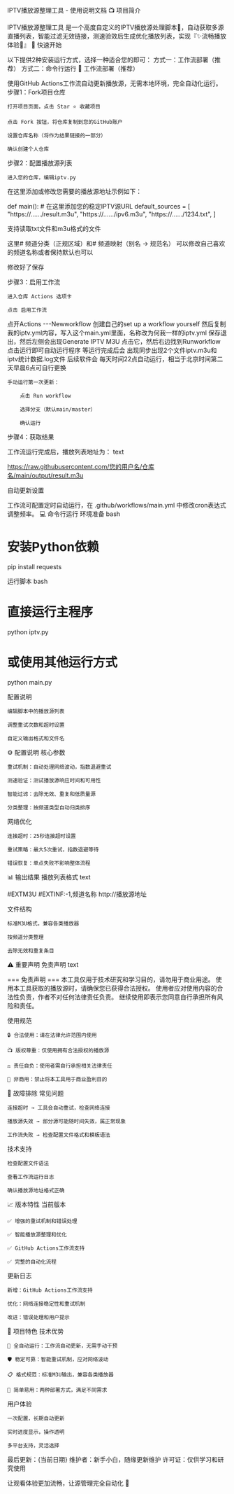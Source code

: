 IPTV播放源整理工具 - 使用说明文档
📺 项目简介

IPTV播放源整理工具 是一个高度自定义的IPTV播放源处理脚本🔧，自动获取多源直播列表，智能过滤无效链接，测速验效后生成优化播放列表，实现『✨流畅播放体验🚀』
🚀 快速开始

以下提供2种安装运行方式，选择一种适合您的即可：
方式一：工作流部署（推荐）
方式二：命令行运行
🔄 工作流部署（推荐）

使用GitHub Actions工作流自动更新播放源，无需本地环境，完全自动化运行。
步骤1：Fork项目仓库

    打开项目页面，点击 Star ⭐ 收藏项目

    点击 Fork 按钮，将仓库复制到您的GitHub账户

    设置仓库名称（将作为结果链接的一部分）

    确认创建个人仓库

步骤2：配置播放源列表

    进入您的仓库，编辑iptv.py  

在这里添加或修改您需要的播放源地址示例如下：

def main():
    # 在这里添加您的稳定IPTV源URL
    default_sources = [
        "https://……/result.m3u",
        "https://……/ipv6.m3u",
        "https://……/1234.txt",
    ]

支持读取txt文件和m3u格式的文件



这里# 频道分类（正规区域）和# 频道映射（别名 -> 规范名）
可以修改自己喜欢的频道名称或者保持默认也可以

修改好了保存
    


步骤3：启用工作流

    进入仓库 Actions 选项卡

    点击 启用工作流
点开Actions ---Newworkflow 创建自己的set up a workflow yourself 
然后复制我的iptv.yml内容，写入这个main.yml里面，名称改为何我一样的iptv.yml
保存退出，然后左侧会出现Generate IPTV M3U 点击它，然后右边找到Runworkflow 点击运行即可自动运行程序
等运行完成后会 出现同步出现2个文件iptv.m3u和iptv统计数据.log文件 后续软件会 每天时间22点自动运行，相当于北京时间第二天早晨6点可自行更换

    手动运行第一次更新：

        点击 Run workflow

        选择分支（默认main/master）

        确认运行

步骤4：获取结果

工作流运行完成后，播放列表地址为：
text

https://raw.githubusercontent.com/您的用户名/仓库名/main/output/result.m3u

自动更新设置

工作流可配置定时自动运行，在 .github/workflows/main.yml 中修改cron表达式调整频率。
💻 命令行运行
环境准备
bash

# 安装Python依赖
pip install requests

运行脚本
bash

# 直接运行主程序
python iptv.py

# 或使用其他运行方式
python main.py

配置说明

    编辑脚本中的播放源列表

    调整重试次数和超时设置

    自定义输出格式和文件名

⚙️ 配置说明
核心参数

    重试机制：自动处理网络波动，指数退避重试

    测速验证：测试播放源响应时间和可用性

    智能过滤：去除无效、重复和低质量源

    分类整理：按频道类型自动归类排序

网络优化

    连接超时：25秒连接超时设置

    重试策略：最大5次重试，指数退避等待

    错误恢复：单点失败不影响整体流程

📊 输出结果
播放列表格式
text

#EXTM3U
#EXTINF:-1,频道名称
http://播放源地址

文件结构

    标准M3U格式，兼容各类播放器

    按频道分类整理

    去除无效和重复条目

⚠️ 重要声明
免责声明
text

=== 免责声明 ===
本工具仅用于技术研究和学习目的，请勿用于商业用途。
使用本工具获取的播放源时，请确保您已获得合法授权。
使用者应对使用内容的合法性负责，作者不对任何法律责任负责。
继续使用即表示您同意自行承担所有风险和责任。

使用规范

    🔒 合法使用：请在法律允许范围内使用

    📺 版权尊重：仅使用拥有合法授权的播放源

    ⚖️ 责任自负：使用者需自行承担相关法律责任

    🚫 非商用：禁止将本工具用于商业盈利目的

🔧 故障排除
常见问题

    连接超时 → 工具会自动重试，检查网络连接

    播放源失效 → 部分源可能随时间失效，属正常现象

    工作流失败 → 检查配置文件格式和模板语法

技术支持

    检查配置文件语法

    查看工作流运行日志

    确认播放源地址格式正确

📈 版本特性
当前版本

    ✅ 增强的重试机制和错误处理

    ✅ 智能播放源整理和优化

    ✅ GitHub Actions工作流支持

    ✅ 完整的自动化流程

更新日志

    新增：GitHub Actions工作流支持

    优化：网络连接稳定性和重试机制

    改进：错误处理和用户提示

🌟 项目特色
技术优势

    🚀 全自动运行：工作流自动更新，无需手动干预

    🛡️ 稳定可靠：智能重试机制，应对网络波动

    📋 格式规范：标准M3U输出，兼容各类播放器

    🔧 简单易用：两种部署方式，满足不同需求

用户体验

    一次配置，长期自动更新

    实时进度显示，操作透明

    多平台支持，灵活选择

最后更新：{当前日期}
维护者：新手小白，随缘更新维护
许可证：仅供学习和研究使用

让观看体验更加流畅，让源管理完全自动化 🎯

